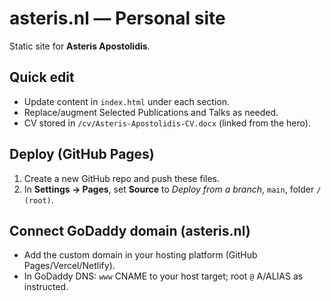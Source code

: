 # asteris.nl — Personal site

Static site for **Asteris Apostolidis**.

## Quick edit
- Update content in `index.html` under each section.
- Replace/augment Selected Publications and Talks as needed.
- CV stored in `/cv/Asteris-Apostolidis-CV.docx` (linked from the hero).

## Deploy (GitHub Pages)
1. Create a new GitHub repo and push these files.
2. In **Settings → Pages**, set **Source** to *Deploy from a branch*, `main`, folder `/ (root)`.

## Connect GoDaddy domain (asteris.nl)
- Add the custom domain in your hosting platform (GitHub Pages/Vercel/Netlify).
- In GoDaddy DNS: `www` CNAME to your host target; root `@` A/ALIAS as instructed.
